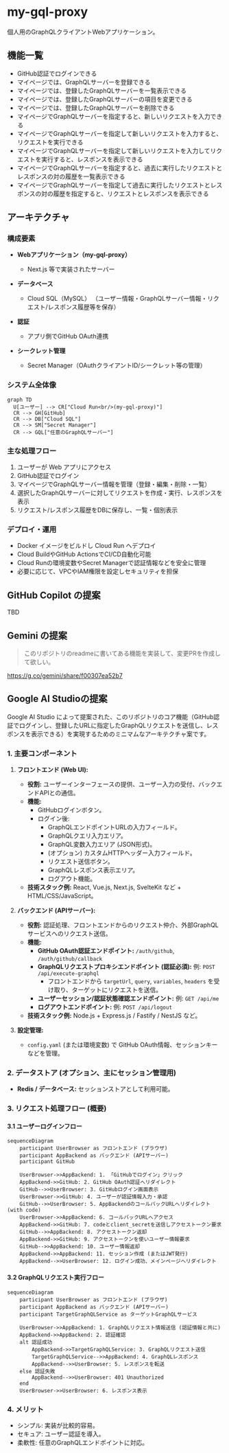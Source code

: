 # my-gql-proxy

個人用のGraphQLクライアントWebアプリケーション。

## 機能一覧

- GitHub認証でログインできる
- マイページでは、GraphQLサーバーを登録できる
- マイページでは、登録したGraphQLサーバーを一覧表示できる
- マイページでは、登録したGraphQLサーバーの項目を変更できる
- マイページでは、登録したGraphQLサーバーを削除できる
- マイページでGraphQLサーバーを指定すると、新しいリクエストを入力できる
- マイページでGraphQLサーバーを指定して新しいリクエストを入力すると、リクエストを実行できる
- マイページでGraphQLサーバーを指定して新しいリクエストを入力してリクエストを実行すると、レスポンスを表示できる
- マイページでGraphQLサーバーを指定すると、過去に実行したリクエストとレスポンスの対の履歴を一覧表示できる
- マイページでGraphQLサーバーを指定して過去に実行したリクエストとレスポンスの対の履歴を指定すると、リクエストとレスポンスを表示できる

## アーキテクチャ

### 構成要素

- **Webアプリケーション（my-gql-proxy）**
  - Next.js 等で実装されたサーバー

- **データベース**
  - Cloud SQL（MySQL）
    （ユーザー情報・GraphQLサーバー情報・リクエスト/レスポンス履歴等を保存）

- **認証**
  - アプリ側でGitHub OAuth連携

- **シークレット管理**
  - Secret Manager（OAuthクライアントID/シークレット等の管理）

### システム全体像

```mermaid
graph TD
  U[ユーザー] --> CR["Cloud Run<br/>(my-gql-proxy)"]
  CR --> GH[GitHub]
  CR --> DB["Cloud SQL"]
  CR --> SM["Secret Manager"]
  CR --> GQL["任意のGraphQLサーバー"]
```

### 主な処理フロー

1. ユーザーが Web アプリにアクセス
2. GitHub認証でログイン
3. マイページでGraphQLサーバー情報を管理（登録・編集・削除・一覧）
4. 選択したGraphQLサーバーに対してリクエストを作成・実行、レスポンスを表示
5. リクエスト/レスポンス履歴をDBに保存し、一覧・個別表示

### デプロイ・運用

- Docker イメージをビルドし Cloud Run へデプロイ
- Cloud BuildやGitHub ActionsでCI/CD自動化可能
- Cloud Runの環境変数やSecret Managerで認証情報などを安全に管理
- 必要に応じて、VPCやIAM権限を設定しセキュリティを担保

## GitHub Copilot の提案

TBD

## Gemini の提案

> このリポジトリのreadmeに書いてある機能を実装して、変更PRを作成して欲しい。
> 
https://g.co/gemini/share/f00307ea52b7

## Google AI Studioの提案

Google AI Studio によって提案された、このリポジトリのコア機能（GitHub認証でログインし、登録したURLに指定したGraphQLリクエストを送信し、レスポンスを表示できる）を実現するためのミニマムなアーキテクチャ案です。

### 1. 主要コンポーネント

1.  **フロントエンド (Web UI):**
    *   **役割:** ユーザーインターフェースの提供、ユーザー入力の受付、バックエンドAPIとの通信。
    *   **機能:**
        *   GitHubログインボタン。
        *   ログイン後:
            *   GraphQLエンドポイントURLの入力フィールド。
            *   GraphQLクエリ入力エリア。
            *   GraphQL変数入力エリア (JSON形式)。
            *   (オプション) カスタムHTTPヘッダー入力フィールド。
            *   リクエスト送信ボタン。
            *   GraphQLレスポンス表示エリア。
            *   ログアウト機能。
    *   **技術スタック例:** React, Vue.js, Next.js, SvelteKit など + HTML/CSS/JavaScript。

2.  **バックエンド (APIサーバー):**
    *   **役割:** 認証処理、フロントエンドからのリクエスト仲介、外部GraphQLサービスへのリクエスト送信。
    *   **機能:**
        *   **GitHub OAuth認証エンドポイント:** `/auth/github`, `/auth/github/callback`
        *   **GraphQLリクエストプロキシエンドポイント (認証必須):** 例: `POST /api/execute-graphql`
            *   フロントエンドから `targetUrl`, `query`, `variables`, `headers` を受け取り、ターゲットにリクエストを送信。
        *   **ユーザーセッション/認証状態確認エンドポイント:** 例: `GET /api/me`
        *   **ログアウトエンドポイント:** 例: `POST /api/logout`
    *   **技術スタック例:** Node.js + Express.js / Fastify / NestJS など。

3.  **設定管理:**
    *   `config.yaml` (または環境変数) で GitHub OAuth情報、セッションキーなどを管理。

### 2. データストア (オプション、主にセッション管理用)

*   **Redis / データベース:** セッションストアとして利用可能。

### 3. リクエスト処理フロー (概要)

#### 3.1 ユーザーログインフロー

```mermaid
sequenceDiagram
    participant UserBrowser as フロントエンド (ブラウザ)
    participant AppBackend as バックエンド (APIサーバー)
    participant GitHub

    UserBrowser->>AppBackend: 1. 「GitHubでログイン」クリック
    AppBackend->>GitHub: 2. GitHub OAuth認証へリダイレクト
    GitHub-->>UserBrowser: 3. GitHubログイン画面表示
    UserBrowser->>GitHub: 4. ユーザーが認証情報入力・承認
    GitHub-->>UserBrowser: 5. AppBackendのコールバックURLへリダイレクト (with code)
    UserBrowser->>AppBackend: 6. コールバックURLへアクセス
    AppBackend->>GitHub: 7. codeとclient_secretを送信しアクセストークン要求
    GitHub-->>AppBackend: 8. アクセストークン返却
    AppBackend->>GitHub: 9. アクセストークンを使いユーザー情報要求
    GitHub-->>AppBackend: 10. ユーザー情報返却
    AppBackend->>AppBackend: 11. セッション作成 (またはJWT発行)
    AppBackend-->>UserBrowser: 12. ログイン成功、メインページへリダイレクト
```

#### 3.2 GraphQLリクエスト実行フロー

```mermaid
sequenceDiagram
    participant UserBrowser as フロントエンド (ブラウザ)
    participant AppBackend as バックエンド (APIサーバー)
    participant TargetGraphQLService as ターゲットGraphQLサービス

    UserBrowser->>AppBackend: 1. GraphQLリクエスト情報送信 (認証情報と共に)
    AppBackend->>AppBackend: 2. 認証確認
    alt 認証成功
        AppBackend->>TargetGraphQLService: 3. GraphQLリクエスト送信
        TargetGraphQLService-->>AppBackend: 4. GraphQLレスポンス
        AppBackend-->>UserBrowser: 5. レスポンスを転送
    else 認証失敗
        AppBackend-->>UserBrowser: 401 Unauthorized
    end
    UserBrowser->>UserBrowser: 6. レスポンス表示
```

### 4. メリット

- シンプル: 実装が比較的容易。
- セキュア: ユーザー認証を導入。
- 柔軟性: 任意のGraphQLエンドポイントに対応。
